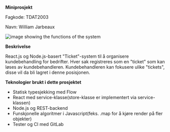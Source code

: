 **Miniprosjekt**

Fagkode: TDAT2003

Navn: William Jarbeaux

![image showing the functions of the system](https://i.imgur.com/lXMLnjT.png)

**Beskrivelse**

React.js og Node.js-basert "Ticket"-system til å organisere kundebehandling for bedrifter. Hver sak registreres som en "ticket" som kan løses av kundebehandleren. Kundebehandleren kan fokusere ulike "tickets", disse vil da bli lagret i denne posisjonen. 

**Teknologier brukt i dette prosjektet**
* Statisk typesjekking med Flow
* React med service-klasse(store-klasse er implementert via service-klassen)
* Node.js og REST-backend
* Funskjonelle algoritmer i Javascript(feks. .map for å kjøre render på fler objekter)
* Tester og CI med GitLab
